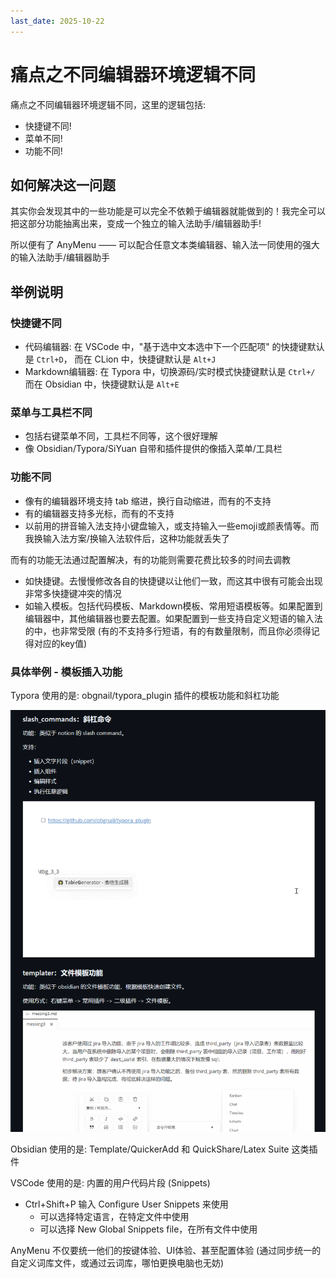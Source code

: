 ```yaml
---
last_date: 2025-10-22
---
```


# 痛点之不同编辑器环境逻辑不同

痛点之不同编辑器环境逻辑不同，这里的逻辑包括:

- 快捷键不同!
- 菜单不同!
- 功能不同!

## 如何解决这一问题

其实你会发现其中的一些功能是可以完全不依赖于编辑器就能做到的！我完全可以把这部分功能抽离出来，变成一个独立的输入法助手/编辑器助手!

所以便有了 AnyMenu —— 可以配合任意文本类编辑器、输入法一同使用的强大的输入法助手/编辑器助手

## 举例说明

### 快捷键不同

- 代码编辑器:
  在 VSCode 中，"基于选中文本选中下一个匹配项" 的快捷键默认是 `Ctrl+D`，
  而在 CLion 中，快捷键默认是 `Alt+J`
- Markdown编辑器:
  在 Typora 中，切换源码/实时模式快捷键默认是 `Ctrl+/`
  而在 Obsidian 中，快捷键默认是 `Alt+E`

### 菜单与工具栏不同

- 包括右键菜单不同，工具栏不同等，这个很好理解
- 像 Obsidian/Typora/SiYuan 自带和插件提供的像插入菜单/工具栏

### 功能不同

- 像有的编辑器环境支持 tab 缩进，换行自动缩进，而有的不支持
- 有的编辑器支持多光标，而有的不支持
- 以前用的拼音输入法支持小键盘输入，或支持输入一些emoji或颜表情等。而我换输入法方案/换输入法软件后，这种功能就丢失了

而有的功能无法通过配置解决，有的功能则需要花费比较多的时间去调教

- 如快捷键。去慢慢修改各自的快捷键以让他们一致，而这其中很有可能会出现非常多快捷键冲突的情况
- 如输入模板。包括代码模板、Markdown模板、常用短语模板等。如果配置到编辑器中，其他编辑器也要去配置。如果配置到一些支持自定义短语的输入法的中，也非常受限 (有的不支持多行短语，有的有数量限制，而且你必须得记得对应的key值)

### 具体举例 - 模板插入功能

Typora 使用的是: obgnail/typora_plugin 插件的模板功能和斜杠功能

![](../../assets/df-typora.png)

Obsidian 使用的是: Template/QuickerAdd 和 QuickShare/Latex Suite 这类插件

VSCode 使用的是: 内置的用户代码片段 (Snippets)

- Ctrl+Shift+P 输入 Configure User Snippets 来使用
  - 可以选择特定语言，在特定文件中使用
  - 可以选择 New Global Snippets file，在所有文件中使用

AnyMenu 不仅要统一他们的按键体验、UI体验、甚至配置体验 (通过同步统一的自定义词库文件，或通过云词库，哪怕更换电脑也无妨)
